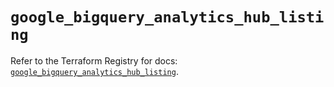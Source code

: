 # `google_bigquery_analytics_hub_listing`

Refer to the Terraform Registry for docs: [`google_bigquery_analytics_hub_listing`](https://registry.terraform.io/providers/hashicorp/google-beta/6.45.0/docs/resources/google_bigquery_analytics_hub_listing).
